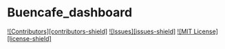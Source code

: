 # Buencafe_dashboard

<!-- Project basic information  -->
[![Contributors][contributors-shield]][contributors-url]
[![Issues][issues-shield]][issues-url]
[![MIT License][license-shield]][license-url]



[contributors-url]: https://github.com/nestorcalvo/Buencafe_dashboard/graphs/contributors
[issues-url]: https://github.com/nestorcalvo/Buencafe_dashboard/issues
[license-url]: https://github.com/nestorcalvo/Buencafe_dashboard/blob/master/LICENSE.txt